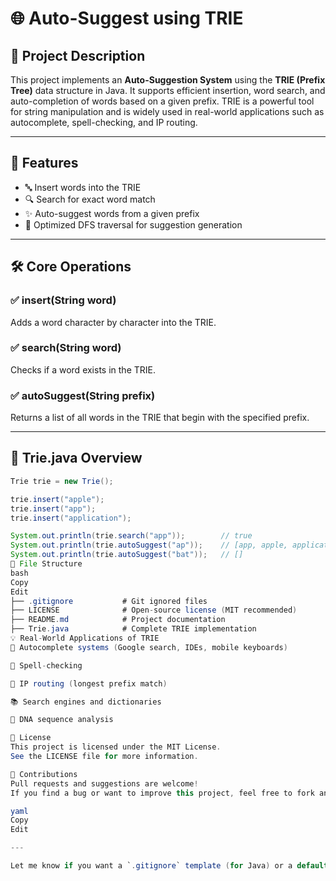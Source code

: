 # 🌐 Auto-Suggest using TRIE

## 📌 Project Description

This project implements an **Auto-Suggestion System** using the **TRIE (Prefix Tree)** data structure in Java. It supports efficient insertion, word search, and auto-completion of words based on a given prefix. TRIE is a powerful tool for string manipulation and is widely used in real-world applications such as autocomplete, spell-checking, and IP routing.

---

## 🧩 Features

- 🔤 Insert words into the TRIE
- 🔍 Search for exact word match
- ✨ Auto-suggest words from a given prefix
- 🚀 Optimized DFS traversal for suggestion generation

---

## 🛠️ Core Operations

### ✅ insert(String word)
Adds a word character by character into the TRIE.

### ✅ search(String word)
Checks if a word exists in the TRIE.

### ✅ autoSuggest(String prefix)
Returns a list of all words in the TRIE that begin with the specified prefix.

---

## 📄 Trie.java Overview

```java
Trie trie = new Trie();

trie.insert("apple");
trie.insert("app");
trie.insert("application");

System.out.println(trie.search("app"));        // true
System.out.println(trie.autoSuggest("ap"));    // [app, apple, application]
System.out.println(trie.autoSuggest("bat"));   // []
📁 File Structure
bash
Copy
Edit
├── .gitignore           # Git ignored files
├── LICENSE              # Open-source license (MIT recommended)
├── README.md            # Project documentation
├── Trie.java            # Complete TRIE implementation
💡 Real-World Applications of TRIE
🔎 Autocomplete systems (Google search, IDEs, mobile keyboards)

📝 Spell-checking

📡 IP routing (longest prefix match)

📚 Search engines and dictionaries

🧬 DNA sequence analysis

📄 License
This project is licensed under the MIT License.
See the LICENSE file for more information.

🙌 Contributions
Pull requests and suggestions are welcome!
If you find a bug or want to improve this project, feel free to fork and contribute.

yaml
Copy
Edit

---

Let me know if you want a `.gitignore` template (for Java) or a default `LICENSE` file (MIT/Apache/etc.) as well.
